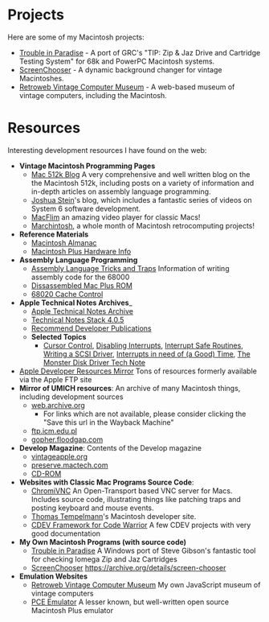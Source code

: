 Projects
========

Here are some of my Macintosh projects:

* [Trouble in Paradise] - A port of GRC's "TIP: Zip & Jaz Drive and Cartridge Testing System" for 68k and PowerPC Macintosh systems.
* [ScreenChooser] - A dynamic background changer for vintage Macintoshes.
* [Retroweb Vintage Computer Museum] - A web-based museum of vintage computers, including the Macintosh.

Resources
=========

Interesting development resources I have found on the web:

* __Vintage Macintosh Programming Pages__
  * [Mac 512k Blog] A very comprehensive and well written blog on the the Macintosh 512k, including posts on a variety of information and in-depth articles on assembly language programming.
  * [Joshua Stein]'s blog, which includes a fantastic series of videos on System 6 software development.
  * [MacFlim] an amazing video player for classic Macs!
  * [Marchintosh], a whole month of Macintosh retrocomputing projects!
* __Reference Materials__
  * [Macintosh Almanac]
  * [Macintosh Plus Hardware Info]
* __Assembly Language Programming__
  * [Assembly Language Tricks and Traps] Information of writing assembly code for the 68000
  * [Dissassembled Mac Plus ROM]
  * [68020 Cache Control]
* __Apple Technical Notes Archives___
  * [Apple Technical Notes Archive]
  * [Technical Notes Stack 4.0.5]
  * [Recommend Developer Publications]
  * __Selected Topics__
    * [Cursor Control], [Disabling Interrupts], [Interrupt Safe Routines], [Writing a SCSI Driver], [Interrupts in need of (a Good) Time], [The Monster Disk Driver Tech Note]
* [Apple Developer Resources Mirror] Tons of resources formerly available via the Apple FTP site
* __Mirror of UMICH resources__: An archive of many Macintosh things, including development sources
  * [web.archive.org](https://web.archive.org/web/20211029121738/http://websites.umich.edu/~archive/mac)
     * For links which are not available, please consider clicking the "Save this url in the Wayback Machine"
  * [ftp.icm.edu.pl](http://ftp.icm.edu.pl/packages/umich/)
  * [gopher.floodgap.com](https://phroxy.net/gopher://gopher.floodgap.com/1/archive/umich-archive-mac)
* __Develop Magazine__: Contents of the Develop magazine
  * [vintageapple.org](https://vintageapple.org/develop)
  * [preserve.mactech.com](http://preserve.mactech.com/articles/develop/index.html)
  * [CD-ROM](https://archive.org/details/MacTechVol112)
* __Websites with Classic Mac Programs Source Code__:
  * [ChromiVNC] An Open-Transport based VNC server for Macs. Includes source code, illustrating things like patching traps and posting keyboard and mouse events.
  * [Thomas Tempelmann]'s Macintosh developer site.
  * [CDEV Framework for Code Warrior] A few CDEV projects with very good documentation
* __My Own Macintosh Programs (with source code)__
  * [Trouble in Paradise] A Windows port of Steve Gibson's fantastic tool for checking Iomega Zip and Jaz Cartridges
  * [ScreenChooser] https://archive.org/details/screen-chooser
* __Emulation Websites__
  * [Retroweb Vintage Computer Museum] My own JavaScript museum of vintage computers
  * [PCE Emulator] A lesser known, but well-written open source Macintosh Plus emulator

[Trouble in Paradise]: https://github.com/marciot/mac-tip
[ScreenChooser]: https://archive.org/details/screen-chooser
[Retroweb Vintage Computer Museum]: http://retroweb.maclab.org
[Thomas Tempelmann]: http://www.tempel.org/macdev/index.html
[Joshua Stein]: https://jcs.org/
[Apple Developer Resources Mirror]: https://staticky.com/mirrors/ftp.apple.com/developer/
[CDEV Framework for Code Warrior]: https://www.applefritter.com/node/13008
[ChromiVNC]: https://web.archive.org/web/20070209043056/http://www.chromatix.uklinux.net/vnc/
[Assembly Language Tricks and Traps]: http://www.easy68k.com/paulrsm/doc/trick68k.htm
[Mac 68000 Assembly Tutorial]: https://macgui.com/news/article.php?t=483
[Mac 512k Blog]: https://macgui.com/news/showcat.php?id=8
[PCE Emulator]: http://www.hampa.ch/pce/
[Macintosh Almanac]: http://www.mac.linux-m68k.org/devel/macalmanac.php
[Macintosh Plus Hardware Info]: http://www.mac.linux-m68k.org/devel/plushw.php
[Apple Technical Notes Archive]: https://mirror.informatimago.com/next/developer.apple.com/technotes
[Technical Notes Stack 4.0.5]: https://spinsidemacintosh.neocities.org/tn405.html
[Cursor Control]: http://mirror.informatimago.com/next/developer.apple.com/technotes/qd/qd_505.html
[Disabling Interrupts]: http://mirror.informatimago.com/next/developer.apple.com/technotes/tn/tn1137.html
[Interrupt Safe Routines]: http://mirror.informatimago.com/next/developer.apple.com/technotes/tn/tn1104.html
[Writing a SCSI Driver]: http://mirror.informatimago.com/next/developer.apple.com/documentation/mac/Devices/Devices-154.html
[Interrupts in need of (a Good) Time]: http://mirror.informatimago.com/next/developer.apple.com/technotes/tn/tn1033.html
[The Monster Disk Driver Tech Note]: http://mirror.informatimago.com/next/developer.apple.com/technotes/tn/tn1189.html
[Dissassembled Mac Plus ROM]: https://www.bigmessowires.com/rom-adapter/plus-rom-listing.asm
[Recommend Developer Publications]: http://www.quinn.echidna.id.au/Quinn/WWW/RecommendedDTS.html
[68020 Cache Control]: https://acorn.huininga.nl/pub/projects/CiscOS/_backgroundinfo/Datasheets/Cache%20programming.txt
[Marchintosh]: https://www.marchintosh.com/
[MacFlim]: http://www.macflim.com/